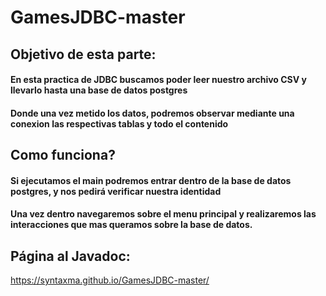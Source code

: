 # GamesJDBC-master

## Objetivo de esta parte:

#### En esta practica de JDBC buscamos poder leer nuestro archivo CSV y llevarlo hasta una base de datos postgres
#### Donde una vez metido los datos, podremos observar mediante una conexion las respectivas tablas y todo el contenido

## Como funciona?

#### Si ejecutamos el main podremos entrar dentro de la base de datos postgres, y nos pedirá verificar nuestra identidad
#### Una vez dentro navegaremos sobre el menu principal y realizaremos las interacciones que mas queramos sobre la base de datos.

##  Página al Javadoc:
https://syntaxma.github.io/GamesJDBC-master/
